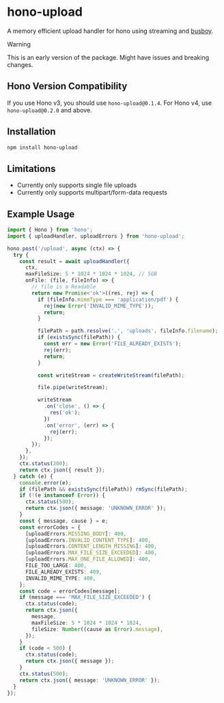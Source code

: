 # hono-upload

A memory efficient upload handler for hono using streaming and [busboy](https://github.com/mscdex/busboy).

> [!WARNING]  
> This is an early version of the package. Might have issues and breaking changes.

## Hono Version Compatibility

If you use Hono v3, you should use `hono-upload@0.1.4`.
For Hono v4, use `hono-upload@0.2.0` and above.

## Installation

```bash
npm install hono-upload
```

## Limitations

- Currently only supports single file uploads
- Currently only supports multipart/form-data requests

## Example Usage

```ts
import { Hono } from 'hono';
import { uploadHandler, uploadErrors } from 'hono-upload';

hono.post('/upload', async (ctx) => {
  try {
    const result = await uploadHandler({
      ctx,
      maxFileSize: 5 * 1024 * 1024 * 1024, // 5GB
      onFile: (file, fileInfo) => {
        // file is a Readable
        return new Promise<'ok'>((res, rej) => {
          if (fileInfo.mimeType === 'application/pdf') {
            rej(new Error('INVALID_MIME_TYPE'));
            return;
          }

          filePath = path.resolve('.', 'uploads', fileInfo.filename);
          if (existsSync(filePath)) {
            const err = new Error('FILE_ALREADY_EXISTS');
            rej(err);
            return;
          }

          const writeStream = createWriteStream(filePath);

          file.pipe(writeStream);

          writeStream
            .on('close', () => {
              res('ok');
            })
            .on('error', (err) => {
              rej(err);
            });
        });
      },
    });
    ctx.status(200);
    return ctx.json({ result });
  } catch (e) {
    console.error(e);
    if (filePath && existsSync(filePath)) rmSync(filePath);
    if (!(e instanceof Error)) {
      ctx.status(500);
      return ctx.json({ message: 'UNKNOWN_ERROR' });
    }
    const { message, cause } = e;
    const errorCodes = {
      [uploadErrors.MISSING_BODY]: 400,
      [uploadErrors.INVALID_CONTENT_TYPE]: 400,
      [uploadErrors.CONTENT_LENGTH_MISSING]: 400,
      [uploadErrors.MAX_FILE_SIZE_EXCEEDED]: 400,
      [uploadErrors.MAX_ONE_FILE_ALLOWED]: 400,
      FILE_TOO_LARGE: 400,
      FILE_ALREADY_EXISTS: 409,
      INVALID_MIME_TYPE: 400,
    };
    const code = errorCodes[message];
    if (message === 'MAX_FILE_SIZE_EXCEEDED') {
      ctx.status(code);
      return ctx.json({
        message,
        maxFileSize: 5 * 1024 * 1024 * 1024,
        fileSize: Number((cause as Error).message),
      });
    }
    if (code < 500) {
      ctx.status(code);
      return ctx.json({ message });
    }
    ctx.status(500);
    return ctx.json({ message: 'UNKNOWN_ERROR' });
  }
});
```
